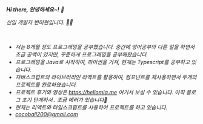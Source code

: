 <p>
 <em> <b>Hi there, 안녕하세요~!</b> 👋
 <p> 신입 개발자 변미현입니다. 🌱🌱 </p>
  
  
  </br>
  
  
  - 저는 8개월 정도 프로그래밍을 공부했습니다. 중간에 영어공부와 다른 일을 하면서 조금 공백이 있지만, 꾸준하게 프로그래밍을 공부해왔습니다. </br>
 - 프로그래밍을 Java로 시작하여, 파이썬을 거쳐, 현재는 Typescript를 공부하고 있습니다.</br>
- 자바스크립트의 라이브러리인 리액트를 활용하여, 컴포넌트를 재사용하면서 두개의 프로젝트를 완료하였습니다.</br>
- 프로젝트 후기와 영상은 https://hellomia.me 여기서 보실 수 있습니다. 아직 블로그 초기 단계라서.. 조금 에러가 있습니다🙏</br>
- 현재는 리액트와 타입스크립트를 사용하여 프로젝트를 하고 있습니다. </br>
- cocoball200@gmail.com
 </em>
 </p>

